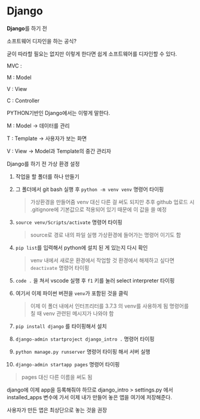 # Django

**Django**를 하기 전

소프트웨어 디자인을 하는 공식?

굳이 따라할 필요는 없지만 이렇게 한다면 쉽게 소프트웨어를 디자인할 수 있다.

MVC : 

M : Model

V : View

C : Controller

PYTHON기반인 Django에서는 이렇게 말한다.

M : Model  -> 데이터를 관리

T : Template -> 사용자가 보는 화면

V : View -> Model과 Template의 중간 관리자



Django를 하기 전 가상 환경 설정

1. 작업을 할 폴더를 하나 만들기

2. 그 폴더에서 git bash 실행 후 `python -m venv venv` 명령어 타이핑
   > 가상환경을 만들어줌 
   > venv 대신 다른 걸 써도 되지만 추후 github 업로드 시 
   > .gitignore에 기본값으로 적용되어 있기 때문에 이 값을 쓸 예정

3. `source venv/Scripts/activate` 명령어 타이핑
   > source로 경로 내의 파일 실행
   > 가상환경에 들어가는 명령어 이기도 함
   
4. `pip list`를 입력해서 python에 설치 된 게 있는지 다시 확인
   > venv 내에서 새로운 환경에서 작업할 것
   > 환경에서 해제하고 싶다면 `deactivate` 명령어 타이핑
   
5. `code .` 을 쳐서 vscode 실행 후 `f1` 키를 눌러 select interpreter 타이핑

6. 여기서 이제 파이썬 버젼을 `venv`가 포함된 것을 클릭
   > 이제 이 폴더 내에서 인터프리터를 3.7.3 의 venv를 사용하게 됨
   > 명령어를 칠 때 venv 관련된 메시지가 나와야 함
   
7. `pip install django` 를 타이핑해서 설치

8. `django-admin startproject django_intro .` 명령어 타이핑

9. `python manage.py runserver` 명령어 타이핑 해서 서버 실행

10. `django-admin startapp pages` 명령어 타이핑

   > pages 대신 다른 이름을 써도 됨

django에 이제 app을 등록해줘야 하므로 django_intro > settings.py 에서 installed_apps 변수에 가서 이제 내가 만들어 놓은 앱을 여기에 저장해준다.

사용자가 만든 앱은 최상단으로 놓는 것을 권장


